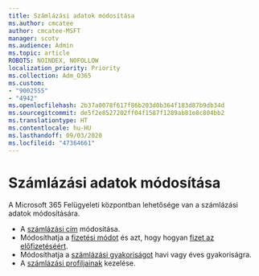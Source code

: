 ```yaml
---
title: Számlázási adatok módosítása
ms.author: cmcatee
author: cmcatee-MSFT
manager: scotv
ms.audience: Admin
ms.topic: article
ROBOTS: NOINDEX, NOFOLLOW
localization_priority: Priority
ms.collection: Adm_O365
ms.custom:
- "9002555"
- "4942"
ms.openlocfilehash: 2b37a0078f617f86b203d0b364f183d87b9db34d
ms.sourcegitcommit: de5f2e8527202ff04f1587f1289ab81e8c804bb2
ms.translationtype: HT
ms.contentlocale: hu-HU
ms.lasthandoff: 09/03/2020
ms.locfileid: "47364661"
---
```

# <a name="change-billing-information"></a>Számlázási adatok módosítása

A Microsoft 365 Felügyeleti központban lehetősége van a számlázási adatok módosítására. 

- A [számlázási cím](https://docs.microsoft.com/microsoft-365/commerce/billing-and-payments/change-your-billing-addresses) módosítása.
- Módosíthatja a [fizetési módot](https://docs.microsoft.com/microsoft-365/commerce/billing-and-payments/manage-payment-methods) és azt, hogy hogyan [fizet az előfizetéséért](https://docs.microsoft.com/microsoft-365/commerce/billing-and-payments/pay-for-your-subscription).
- Módosíthatja a [számlázási gyakoriságot](https://docs.microsoft.com/microsoft-365/commerce/billing-and-payments/change-payment-frequency) havi vagy éves gyakoriságra.
- A [számlázási profiljainak](https://docs.microsoft.com/microsoft-365/commerce/billing-and-payments/manage-billing-profiles) kezelése.
